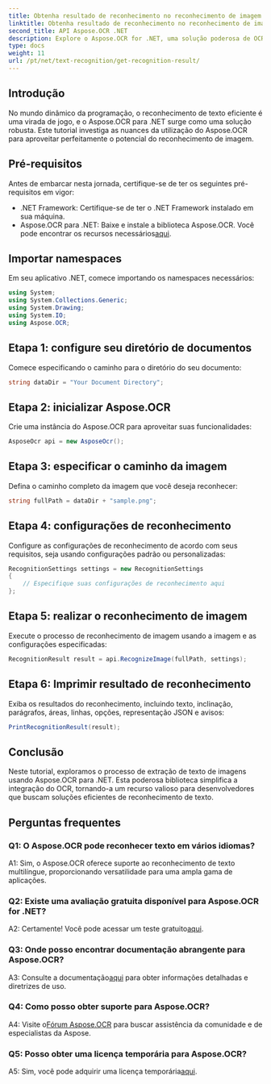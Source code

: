 ```yaml
---
title: Obtenha resultado de reconhecimento no reconhecimento de imagem OCR
linktitle: Obtenha resultado de reconhecimento no reconhecimento de imagem OCR
second_title: API Aspose.OCR .NET
description: Explore o Aspose.OCR for .NET, uma solução poderosa de OCR para reconhecimento contínuo de texto em imagens.
type: docs
weight: 11
url: /pt/net/text-recognition/get-recognition-result/
---
```

## Introdução

No mundo dinâmico da programação, o reconhecimento de texto eficiente é uma virada de jogo, e o Aspose.OCR para .NET surge como uma solução robusta. Este tutorial investiga as nuances da utilização do Aspose.OCR para aproveitar perfeitamente o potencial do reconhecimento de imagem.

## Pré-requisitos

Antes de embarcar nesta jornada, certifique-se de ter os seguintes pré-requisitos em vigor:

- .NET Framework: Certifique-se de ter o .NET Framework instalado em sua máquina.
-  Aspose.OCR para .NET: Baixe e instale a biblioteca Aspose.OCR. Você pode encontrar os recursos necessários[aqui](https://releases.aspose.com/ocr/net/).

## Importar namespaces

Em seu aplicativo .NET, comece importando os namespaces necessários:

```csharp
using System;
using System.Collections.Generic;
using System.Drawing;
using System.IO;
using Aspose.OCR;
```

## Etapa 1: configure seu diretório de documentos

Comece especificando o caminho para o diretório do seu documento:

```csharp
string dataDir = "Your Document Directory";
```

## Etapa 2: inicializar Aspose.OCR

Crie uma instância do Aspose.OCR para aproveitar suas funcionalidades:

```csharp
AsposeOcr api = new AsposeOcr();
```

## Etapa 3: especificar o caminho da imagem

Defina o caminho completo da imagem que você deseja reconhecer:

```csharp
string fullPath = dataDir + "sample.png";
```

## Etapa 4: configurações de reconhecimento

Configure as configurações de reconhecimento de acordo com seus requisitos, seja usando configurações padrão ou personalizadas:

```csharp
RecognitionSettings settings = new RecognitionSettings
{
    // Especifique suas configurações de reconhecimento aqui
};
```

## Etapa 5: realizar o reconhecimento de imagem

Execute o processo de reconhecimento de imagem usando a imagem e as configurações especificadas:

```csharp
RecognitionResult result = api.RecognizeImage(fullPath, settings);
```

## Etapa 6: Imprimir resultado de reconhecimento

Exiba os resultados do reconhecimento, incluindo texto, inclinação, parágrafos, áreas, linhas, opções, representação JSON e avisos:

```csharp
PrintRecognitionResult(result);
```

## Conclusão

Neste tutorial, exploramos o processo de extração de texto de imagens usando Aspose.OCR para .NET. Esta poderosa biblioteca simplifica a integração do OCR, tornando-a um recurso valioso para desenvolvedores que buscam soluções eficientes de reconhecimento de texto.

## Perguntas frequentes

### Q1: O Aspose.OCR pode reconhecer texto em vários idiomas?

A1: Sim, o Aspose.OCR oferece suporte ao reconhecimento de texto multilíngue, proporcionando versatilidade para uma ampla gama de aplicações.

### Q2: Existe uma avaliação gratuita disponível para Aspose.OCR for .NET?

 A2: Certamente! Você pode acessar um teste gratuito[aqui](https://releases.aspose.com/).

### Q3: Onde posso encontrar documentação abrangente para Aspose.OCR?

 A3: Consulte a documentação[aqui](https://reference.aspose.com/ocr/net/) para obter informações detalhadas e diretrizes de uso.

### Q4: Como posso obter suporte para Aspose.OCR?

 A4: Visite o[Fórum Aspose.OCR](https://forum.aspose.com/c/ocr/16) para buscar assistência da comunidade e de especialistas da Aspose.

### Q5: Posso obter uma licença temporária para Aspose.OCR?

 A5: Sim, você pode adquirir uma licença temporária[aqui](https://purchase.aspose.com/temporary-license/).